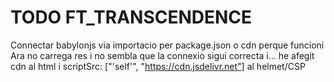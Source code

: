 # TODO FT_TRANSCENDENCE
Connectar babylonjs via importacio per package.json o cdn perque funcioni
Ara no carrega res i no sembla que la connexio sigui correcta i...
he afegit cdn al html i scriptSrc: ["'self'", "https://cdn.jsdelivr.net"] al helmet/CSP